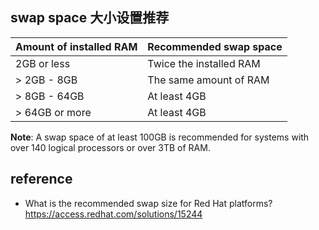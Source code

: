 ## swap space 大小设置推荐



| **Amount of installed RAM** | **Recommended swap space** |
| :-------------------------- | :------------------------- |
| 2GB or less                 | Twice the installed RAM    |
| > 2GB - 8GB                 | The same amount of RAM     |
| > 8GB - 64GB                | At least 4GB               |
| > 64GB or more              | At least 4GB               |

**Note**: A swap space of at least 100GB is recommended for systems with over 140 logical processors or over 3TB of RAM.



## reference

- What is the recommended swap size for Red Hat platforms? https://access.redhat.com/solutions/15244
